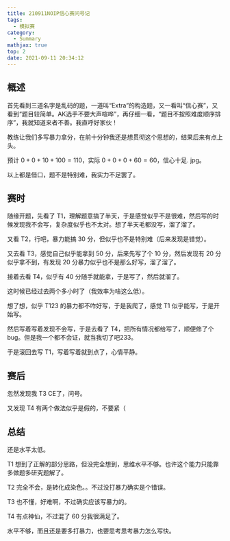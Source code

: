 ```yaml
---
title: 210911NOIP信心赛问号记
tags:
  - 模拟赛
category:
  - Summary
mathjax: true
top: 2
date: 2021-09-11 20:34:12
---
```


## 概述

首先看到三道名字是乱码的题，一道叫“Extra”的构造题，又一看叫“信心赛”，又看到“题目较简单。AK选手不要大声喧哗”，再仔细一看，“题目不按照难度顺序排序”，我就知道来者不善。我直呼好家伙！

教练让我们多写暴力拿分，在前十分钟我还是想贯彻这个思想的，结果后来有点上头。

预计 $0+0+10+100=110$，实际 $0+0+0+60=60$​，信心十足. jpg。

以上都是借口，题不是特别难，我实力不足罢了。

<!--more-->

## 赛时

随缘开题，先看了 T1，理解题意搞了半天，于是感觉似乎不是很难，然后写的时候发现我不会写，复杂度似乎也不太对。想了半天毛都没写，溜了溜了。

又看 T2，行吧，暴力能搞 $30$ 分，但似乎也不是特别难（后来发现是错觉）。

又去看 T3，感觉自己似乎能拿到 $50$ 分，后来先写了个 $10$ 分，然后发现有 $20$ 分似乎拿不到，有发现 $20$ 分暴力似乎也不是那么好写，溜了溜了。

接着去看 T4，似乎有 $40$ 分随手就能拿，于是写了，然后就溜了。

这时候已经过去两个多小时了（我效率为啥这么低）。

想了想，似乎 T123 的暴力都不咋好写，于是我爬了，感觉 T1 似乎能写，于是开始写。

然后写着写着发现不会写，于是去看了 T4，把所有情况都给写了，顺便修了个 bug。但是我一个都不会证，就当我切了吧233。

于是滚回去写 T1，写着写着就到点了，心情平静。

## 赛后

忽然发现我 T3 CE了，问号。

又发现 T4 有两个做法似乎是假的，不要紧（

## 总结

还是水平太低。

T1 想到了正解的部分思路，但没完全想到，思维水平不够。也许这个能力只能靠多做题多研究题解了。

T2 完全不会，是转化成染色。。不过没打暴力确实是个错误。

T3 也不懂，好难啊，不过确实应该写暴力的。

T4 有点神仙，不过混了 $60$ 分我很满足了。

水平不够，而且还是要多打暴力，也要思考思考暴力怎么写快。
